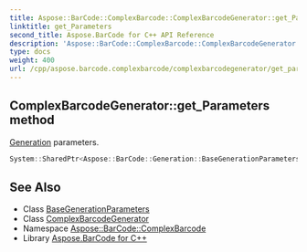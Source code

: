```yaml
---
title: Aspose::BarCode::ComplexBarcode::ComplexBarcodeGenerator::get_Parameters method
linktitle: get_Parameters
second_title: Aspose.BarCode for C++ API Reference
description: 'Aspose::BarCode::ComplexBarcode::ComplexBarcodeGenerator::get_Parameters method. Generation parameters in C++.'
type: docs
weight: 400
url: /cpp/aspose.barcode.complexbarcode/complexbarcodegenerator/get_parameters/
---
```

## ComplexBarcodeGenerator::get_Parameters method


[Generation](../../../aspose.barcode.generation/) parameters.

```cpp
System::SharedPtr<Aspose::BarCode::Generation::BaseGenerationParameters> Aspose::BarCode::ComplexBarcode::ComplexBarcodeGenerator::get_Parameters()
```

## See Also

* Class [BaseGenerationParameters](../../../aspose.barcode.generation/basegenerationparameters/)
* Class [ComplexBarcodeGenerator](../)
* Namespace [Aspose::BarCode::ComplexBarcode](../../)
* Library [Aspose.BarCode for C++](../../../)
